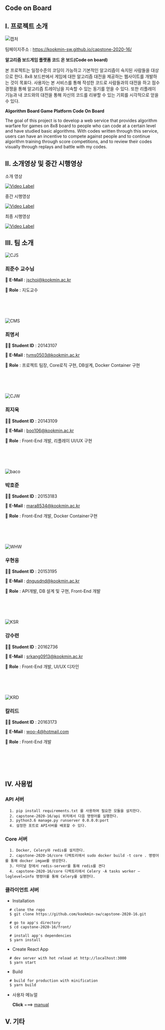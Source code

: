 ## Code on Board


## I. 프로젝트 소개


![캡처](https://user-images.githubusercontent.com/17774917/83146930-ed9a4000-a131-11ea-9035-8ee1bd74d214.JPG)


팀페이지주소 : https://kookmin-sw.github.io/capstone-2020-16/


**알고리즘 보드게임 플랫폼 코드 온 보드(Code on board)**


본 프로젝트는 일정수준의 코딩이 가능하고 기본적인 알고리즘이 숙지된 사람들을 대상으로 한다.
8x8 보드판에서 게임에 대한 알고리즘 대전을 제공하는 웹사이트를 개발하는 것이 목표다.
사용자는 본 서비스를 통해 작성한 코드로 사람들과의 대전을 하고 점수 경쟁을 통해 알고리즘 트레이닝을 지속할 수 있는 동기를 얻을 수 있다.
또한 리플레이 기능과 내 코드와의 대전을 통해 자신의 코드를 리뷰할 수 있는 기회를 시각적으로 얻을 수 있다.

  
  
**Algorithm Board Game Platform Code On Board**

The goal of this project is to develop a web service that provides algorithm warfare for games on 8x8 board to people who can code at a certain level and have studied basic algorithms.
With codes written through this service, users can have an incentive to compete against people and to continue algorithm training through score competitions, and to review their codes visually through replays and battle with my codes.




## II. 소개영상 및 중간 시행영상

소개 영상

[![Video Label](http://img.youtube.com/vi/onwGQSGU9kc/0.jpg)](https://www.youtube.com/watch?v=onwGQSGU9kc&feature=youtu.be)


중간 시행영상

[![Video Label](http://img.youtube.com/vi/0Gv2LHSX710/0.jpg)](https://www.youtube.com/watch?v=0Gv2LHSX710&feature=youtu.be)


최종 시행영상

[![Video Label](http://img.youtube.com/vi/HUIAYqjYGPI/0.jpg)](https://www.youtube.com/watch?v=HUIAYqjYGPI&feature=youtu.be) 

## III. 팀 소개

![CJS](https://user-images.githubusercontent.com/17774917/77532770-ea3bcb80-6ed8-11ea-84f3-f43deccd5432.JPG)

### 최준수 교수님

📧 **E-Mail** : jschoi@kookmin.ac.kr

📌 **Role**   : 지도교수

<br/><br/>
<br/><br/>
![CMS](https://user-images.githubusercontent.com/17774917/77533673-a8ac2000-6eda-11ea-8002-33fac8a50e5a.JPG)

### 최명서

👨‍💻 **Student ID**    : 20143107

📧 **E-Mail** : tyms0503@kookmin.ac.kr

📌 **Role**   : 프로젝트 팀장, Core로직 구현, DB설계, Docker Container 구현


<br/><br/>
<br/><br/>
![CJW](https://user-images.githubusercontent.com/17774917/77534006-44d62700-6edb-11ea-8e9b-9e3a26521161.png)

### 최지욱

👨‍💻 **Student ID**    : 20143109

📧 **E-Mail** : boo106@kookmin.ac.kr

📌 **Role**   : Front-End 개발, 리플레이 UI/UX 구현


<br/><br/>
<br/><br/>
![baco](https://user-images.githubusercontent.com/17774917/77658505-2430ce80-6fba-11ea-9edd-5469ba88a299.jpg)

### 박호준

👨‍💻 **Student ID**    : 20153183

📧 **E-Mail** : mara8534@kookmin.ac.kr

📌 **Role**   : Front-End 개발, Docker Container구현


<br/><br/>
<br/><br/>
![WHW](https://user-images.githubusercontent.com/17774917/77534210-95e61b00-6edb-11ea-9cbc-736274139e3a.jpg)

### 우현웅

👨‍💻 **Student ID**    : 20153195

📧 **E-Mail** : dngusdnd@kookmin.ac.kr

📌 **Role**   : API개발, DB 설계 및 구현, Front-End 개발


<br/><br/>
<br/><br/>
![KSR](https://user-images.githubusercontent.com/17774917/77534252-a4cccd80-6edb-11ea-8460-0364b64a4a94.png)

### 강수련

👩‍💻 **Student ID**    : 20162736

📧 **E-Mail** : srkang0913@kookmin.ac.kr

📌 **Role**   : Front-End 개발, UI/UX 디자인


<br/><br/>
<br/><br/>
![KRD](https://user-images.githubusercontent.com/17774917/77534337-ce85f480-6edb-11ea-9ce9-bfeb89ccbad5.jpg)

### 칼리드

👨‍💻 **Student ID**    : 20163173

📧 **E-Mail** : woo-4@hotmail.com

📌 **Role**   : Front-End 개발

<br/><br/>
<br/><br/>
## IV. 사용법

### API 서버
```
  1. pip install requirements.txt 를 사용하여 필요한 모듈을 설치한다.
  2. capstone-2020-16/api 위치에서 다음 명령어를 실행한다.
  3. python3.6 manage.py runserver 0.0.0.0:port
  4. 설정한 포트로 API서버를 배포할 수 있다.
```

### Core 서버
```
  1. Docker, Celery와 redis를 설치한다.
  2. capstone-2020-16/core 디렉토리에서 sudo docker build -t core . 명령어를 통해 docker imgae를 생성한다.
  3. 터미널 창에서 redis-server를 통해 redis를 켠다
  4. capstone-2020-16/core 디렉토리에서 Celery -A tasks worker –loglevel=info 명령어를 통해 Celery를 실행한다.
```

### 클라이언트 서버
* Installation
```
  # clone the repo
  $ git clone https://github.com/kookmin-sw/capstone-2020-16.git
  
  # go to app's directory
  $ cd capstone-2020-16/front/
  
  # install app's dependencies
  $ yarn install
```
      
* Create React App
```
  # dev server with hot reload at http://localhost:3000
  $ yarn start
```


* Build
```
  # build for production with minification
  $ yarn build
```

* 사용자 메뉴얼

  __Click__ ===>
  [manual](https://github.com/kookmin-sw/capstone-2020-16/blob/master/docs/%EC%82%AC%EC%9A%A9%EC%9E%90%20%EB%A9%94%EB%89%B4%EC%96%BC.pdf)


## V. 기타
